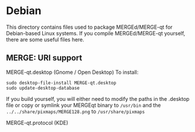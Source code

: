 
Debian
====================
This directory contains files used to package MERGEd/MERGE-qt
for Debian-based Linux systems. If you compile MERGEd/MERGE-qt yourself, there are some useful files here.

## MERGE: URI support ##


MERGE-qt.desktop  (Gnome / Open Desktop)
To install:

	sudo desktop-file-install MERGE-qt.desktop
	sudo update-desktop-database

If you build yourself, you will either need to modify the paths in
the .desktop file or copy or symlink your MERGEqt binary to `/usr/bin`
and the `../../share/pixmaps/MERGE128.png` to `/usr/share/pixmaps`

MERGE-qt.protocol (KDE)

